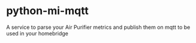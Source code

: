 # python-mi-mqtt
A service to parse your Air Purifier metrics and publish them on mqtt to be used in your homebridge
